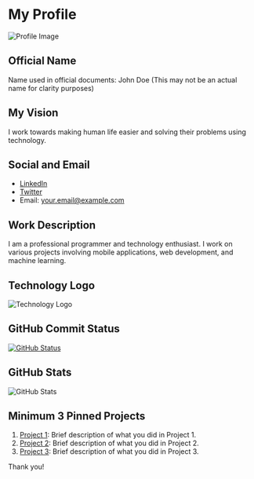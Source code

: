 # My Profile

![Profile Image](https://i.ibb.co/0qHsySW/405614349-289667834044521-8398789847772274964-n.jpg)

## Official Name
Name used in official documents: John Doe (This may not be an actual name for clarity purposes)

## My Vision
I work towards making human life easier and solving their problems using technology.

## Social and Email
- [LinkedIn](linkedin.com/in/your-linkedin)
- [Twitter](twitter.com/your-twitter-handle)
- Email: your.email@example.com

## Work Description
I am a professional programmer and technology enthusiast. I work on various projects involving mobile applications, web development, and machine learning.

## Technology Logo
![Technology Logo](technology-logo.png)

## GitHub Commit Status
[![GitHub Status](https://img.shields.io/badge/GitHub-Contributor-brightgreen)](link-to-your-github)

## GitHub Stats
![GitHub Stats](https://github-readme-stats.vercel.app/api?username=sabir689&show_icons=true&count_private=true&hide=contribs,prs)

## Minimum 3 Pinned Projects
1. [Project 1](link-to-project-1): Brief description of what you did in Project 1.
2. [Project 2](link-to-project-2): Brief description of what you did in Project 2.
3. [Project 3](link-to-project-3): Brief description of what you did in Project 3.

Thank you!
